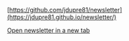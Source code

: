 [https://github.com/jdupre81/newsletter](https://jdupre81.github.io/newsletter/)

<a href="[http://stackoverflow.com](https://github.com/jdupre81/newsletter)](https://jdupre81.github.io/newsletter/)" target="_blank">Open newsletter in a new tab</a>
